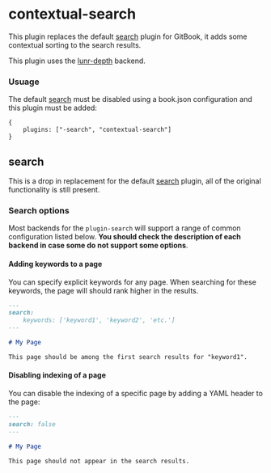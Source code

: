 # contextual-search

This plugin replaces the default [search](https://github.com/GitbookIO/plugin-search) plugin for GitBook, it adds some contextual sorting to the search results.

This plugin uses the [lunr-depth](https://github.com/jrwells/gitbook-plugin-lunr-depth) backend.

### Usuage

The default [search](https://github.com/GitbookIO/plugin-search) must be disabled using a book.json configuration and this plugin must be added:

```
{
    plugins: ["-search", "contextual-search"]
}
```

## search

This is a drop in replacement for the default [search](https://github.com/GitbookIO/plugin-search) plugin, all of the original functionality is still present.

### Search options

Most backends for the `plugin-search` will support a range of common configuration listed below. **You should check the description of each backend in case some do not support some options**.


#### Adding keywords to a page

You can specify explicit keywords for any page. When searching for these keywords, the page will should rank higher in the results.

```md
---
search:
    keywords: ['keyword1', 'keyword2', 'etc.']
---

# My Page

This page should be among the first search results for "keyword1".
```

#### Disabling indexing of a page

You can disable the indexing of a specific page by adding a YAML header to the page:

```md
---
search: false
---

# My Page

This page should not appear in the search results.
```
